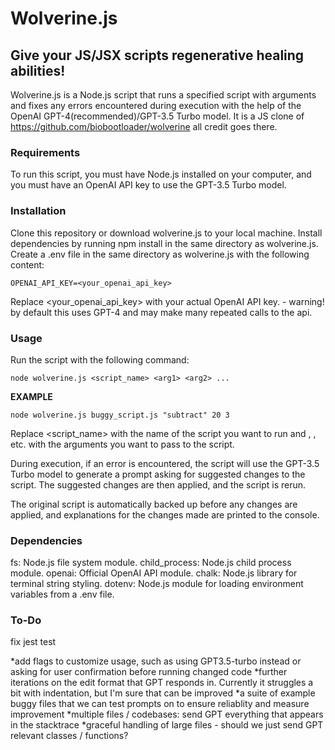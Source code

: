 # Wolverine.js

## Give your JS/JSX scripts regenerative healing abilities!

Wolverine.js is a Node.js script that runs a specified script with arguments and fixes any errors encountered during execution with the help of the OpenAI GPT-4(recommended)/GPT-3.5 Turbo model. It is a JS clone of https://github.com/biobootloader/wolverine all credit goes there.

### Requirements

To run this script, you must have Node.js installed on your computer, and you must have an OpenAI API key to use the GPT-3.5 Turbo model.

### Installation

Clone this repository or download wolverine.js to your local machine.
Install dependencies by running npm install in the same directory as wolverine.js.
Create a .env file in the same directory as wolverine.js with the following content:

```
OPENAI_API_KEY=<your_openai_api_key>

```

Replace <your_openai_api_key> with your actual OpenAI API key. - warning! by default this uses GPT-4 and may make many repeated calls to the api.

### Usage

Run the script with the following command:

```
node wolverine.js <script_name> <arg1> <arg2> ...

```

**EXAMPLE**
```
node wolverine.js buggy_script.js "subtract" 20 3

```

Replace <script_name> with the name of the script you want to run and <arg1>, <arg2>, etc. with the arguments you want to pass to the script.

During execution, if an error is encountered, the script will use the GPT-3.5 Turbo model to generate a prompt asking for suggested changes to the script. The suggested changes are then applied, and the script is rerun.

The original script is automatically backed up before any changes are applied, and explanations for the changes made are printed to the console.

### Dependencies

fs: Node.js file system module.
child_process: Node.js child process module.
openai: Official OpenAI API module.
chalk: Node.js library for terminal string styling.
dotenv: Node.js module for loading environment variables from a .env file.

### To-Do
fix jest test

*add flags to customize usage, such as using GPT3.5-turbo instead or asking for user confirmation before running changed code
*further iterations on the edit format that GPT responds in. Currently it struggles a bit with indentation, but I'm sure that can be improved
*a suite of example buggy files that we can test prompts on to ensure reliablity and measure improvement
*multiple files / codebases: send GPT everything that appears in the stacktrace
*graceful handling of large files - should we just send GPT relevant classes / functions?
